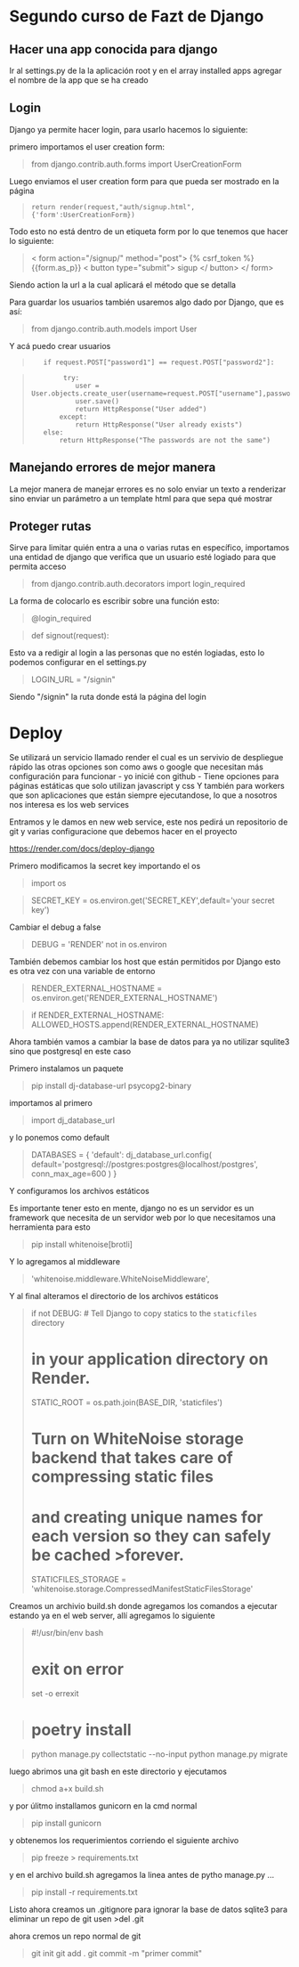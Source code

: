 # Segundo curso de Fazt de Django

## Hacer una app conocida para django

Ir al settings.py de la la aplicación root y en el array installed apps 
agregar el nombre de la app que se ha creado

## Login

Django ya permite hacer login, para usarlo hacemos lo siguiente:

primero importamos el user creation form:

> from django.contrib.auth.forms import UserCreationForm

Luego enviamos el user creation form para que pueda ser mostrado en la página

>     return render(request,"auth/signup.html",{'form':UserCreationForm})

Todo esto no está dentro de un etiqueta form por lo que tenemos que 
hacer lo siguiente:

>    < form action="/signup/" method="post">
>        {% csrf_token %}
>        {{form.as_p}}
>        < button type="submit">
>            sigup
>        </ button>
>    </ form>

Siendo action la url a la cual aplicará el método que se detalla

Para guardar los usuarios también usaremos algo dado por Django, que es así:

> from django.contrib.auth.models import User

Y acá puedo crear usuarios 

>        if request.POST["password1"] == request.POST["password2"]:

>             try:
>                user = User.objects.create_user(username=request.POST["username"],password=request.POST["password1"])
>                user.save()
>                return HttpResponse("User added")
>            except:
>                return HttpResponse("User already exists")
>        else:
>            return HttpResponse("The passwords are not the same")

## Manejando errores de mejor manera

La mejor manera de manejar errores es no solo enviar un texto a renderizar sino
enviar un parámetro a un template html para que sepa qué mostrar 

## Proteger rutas

Sirve para limitar quién entra a una o varias rutas en específico,
importamos una entidad de django que verifica que un usuario
esté logiado para que permita acceso

> from django.contrib.auth.decorators import login_required

La forma de colocarlo es escribir sobre una función esto:

> @login_required

> def signout(request):

Esto va a redigir al login a las personas que no estén logiadas, esto lo
podemos configurar en el settings.py

> LOGIN_URL = "/signin"

Siendo "/signin" la ruta donde está la página del login

# Deploy
Se utilizará un servicio llamado render el cual es un servivio de despliegue rápido
las otras opciones son como aws o google que necesitan más configuración para 
funcionar - yo inicié con github -
Tiene opciones para páginas estáticas que solo utilizan javascript y css
Y también para workers que son aplicaciones que están siempre ejecutandose, 
lo que a nosotros nos interesa es los web services

Entramos y le damos en new web service, este nos pedirá un repositorio de git y
varias configuracione que debemos hacer en el proyecto

https://render.com/docs/deploy-django

Primero modificamos la secret key importando el os 

> import os

> SECRET_KEY = os.environ.get('SECRET_KEY',default='your secret key')

Cambiar el debug a false

> DEBUG = 'RENDER' not in os.environ

También debemos cambiar los host que están permitidos por Django
esto es otra vez con una variable de entorno

>RENDER_EXTERNAL_HOSTNAME = os.environ.get('RENDER_EXTERNAL_HOSTNAME')

>if RENDER_EXTERNAL_HOSTNAME:    
>    ALLOWED_HOSTS.append(RENDER_EXTERNAL_HOSTNAME)

Ahora también vamos a cambiar la base de datos para ya no utilizar squlite3 
sino que postgresql en este caso

Primero instalamos un paquete

> pip install dj-database-url psycopg2-binary

importamos al primero

> import dj_database_url

y lo ponemos como default

>DATABASES = {
>    'default': dj_database_url.config(
>        default='postgresql://postgres:postgres@localhost/postgres',
>        conn_max_age=600
>    )
>}

Y configuramos los archivos estáticos

Es importante tener esto en mente, django no es un servidor es un framework que 
necesita de un servidor web por lo que necesitamos una herramienta
para esto

> pip install whitenoise[brotli]

Y lo agregamos al middleware

> 'whitenoise.middleware.WhiteNoiseMiddleware',

Y al final alteramos el directorio de los archivos estáticos

>if not DEBUG:    # Tell Django to copy statics to the `staticfiles` directory
>    # in your application directory on Render.
>    STATIC_ROOT = os.path.join(BASE_DIR, 'staticfiles')
>    # Turn on WhiteNoise storage backend that takes care of compressing static files
>    # and creating unique names for each version so they can safely be cached >forever.
>    STATICFILES_STORAGE = 'whitenoise.storage.CompressedManifestStaticFilesStorage'

Creamos un archivio build.sh donde agregamos los comandos 
a ejecutar estando ya en el web server, allí agregamos lo siguiente

> #!/usr/bin/env bash
> # exit on error
>set -o errexit

> # poetry install

> python manage.py collectstatic --no-input
> python manage.py migrate

luego abrimos una git bash en este directorio y ejecutamos

> chmod a+x build.sh

y por úlitmo installamos gunicorn en la cmd normal

> pip install gunicorn

y obtenemos los requerimientos corriendo el siguiente archivo
> pip freeze > requirements.txt    

y en el archivo build.sh agregamos la linea antes de pytho manage.py ...

> pip install -r requirements.txt

Listo ahora creamos un .gitignore para ignorar la base de datos sqlite3
para eliminar un repo de git usen >del .git

ahora cremos un repo normal de git

>git init
>git add .
>git commit -m "primer commit"